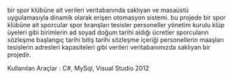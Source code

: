 bir spor klübüne ait verileri veritabanında saklıyan ve masaüstü uygulamasıyla dinamik olarak erişen otomasyon sistemi. bu projede bir spor klübüne ait sporcular spor branşları tesisler personeller yönetim kurulu klüp üyeleri gibi birimlerin ad soyad doğum tarihi aldığı ücretler sporcuların sözleşme başlangıç tarihi bitiş tarihi sözleşme içeriği personellerin maaşları tesislerin adresleri kapasiteleri gibi verileri veritabanımızda saklıyan bir projedir.

Kullanılan Araçlar : C#, MySql, Visual Studio 2012

